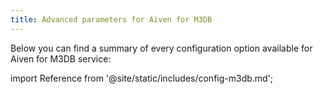```yaml
---
title: Advanced parameters for Aiven for M3DB
---
```


Below you can find a summary of every configuration option available for
Aiven for M3DB service:

import Reference from '@site/static/includes/config-m3db.md';

<Reference />
